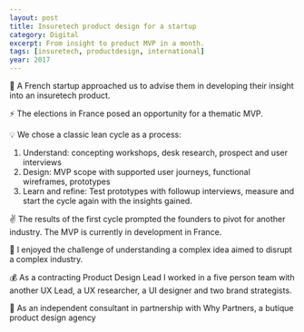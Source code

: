 ```yaml
---
layout: post
title: Insuretech product design for a startup
category: Digital
excerpt: From insight to product MVP in a month.
tags: [insuretech, productdesign, international]
year: 2017
---
```


🏢 A French startup approached us to advise them in developing their insight into an insuretech product.

⚡ The elections in France posed an opportunity for a thematic MVP.

💡 We chose a classic lean cycle as a process:

1. Understand: concepting workshops, desk research, prospect and user interviews
2. Design: MVP scope with supported user journeys, functional wireframes, prototypes
3. Learn and refine: Test prototypes with followup interviews, measure and start the cycle again with the insights gained.

✌️ The results of the first cycle prompted the founders to pivot for another industry. The MVP is currently in development in France.

💙 I enjoyed the challenge of understanding a complex idea aimed to disrupt a complex industry.

💰 As a contracting Product Design Lead I worked in a five person team with another UX Lead, a UX researcher, a UI designer and two brand strategists. 

👥 As an independent consultant in partnership with Why Partners, a butique product design agency